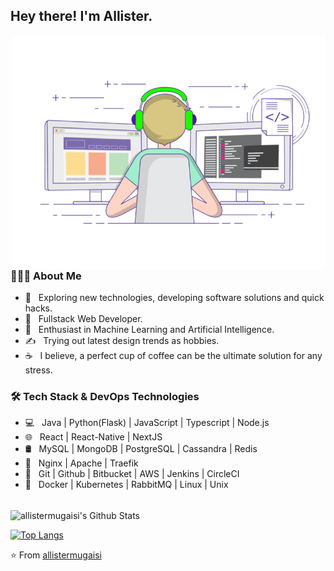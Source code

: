 <h2> Hey there! I'm Allister.</h2>
<img align="right" alt="GIF" src="https://raw.githubusercontent.com/devSouvik/devSouvik/master/gif3.gif" width="500"/>

<h3> 👨🏻‍💻 About Me </h3>

- 🤔 &nbsp; Exploring new technologies, developing software solutions and quick hacks.
- 💼 &nbsp; Fullstack Web Developer.
- 🌱 &nbsp; Enthusiast in Machine Learning and Artificial Intelligence.
- ✍️ &nbsp; Trying out latest design trends as hobbies.
- ☕  &nbsp; I believe, a perfect cup of coffee can be the ultimate solution for any stress.

<h3>🛠 Tech Stack & DevOps Technologies</h3>

- 💻 &nbsp; Java | Python(Flask) | JavaScript | Typescript | Node.js
- 🌐 &nbsp; React | React-Native | NextJS
- 🛢 &nbsp; MySQL | MongoDB | PostgreSQL | Cassandra | Redis
- 🔧 &nbsp; Nginx | Apache | Traefik
- 🔧 &nbsp; Git | Github | Bitbucket | AWS | Jenkins | CircleCI
- 🔧 &nbsp; Docker | Kubernetes | RabbitMQ | Linux | Unix

<br>

<img align="center" src="https://github-readme-stats.vercel.app/api?username=allistermugaisi&include_all_commits=true&count_private=true&show_icons=true&line_height=20&title_color=7A7ADB&icon_color=2234AE&text_color=D3D3D3&bg_color=0,000000,130F40" alt="allistermugaisi's Github Stats">

</br>

[![Top Langs](https://github-readme-stats.vercel.app/api/top-langs/?username=allistermugaisi&layout=compact&text_color=daf7dc&bg_color=151515)](https://github.com/allistermugaisi/github-readme-stats)




⭐️ From [allistermugaisi](https://github.com/allistermugaisi)
